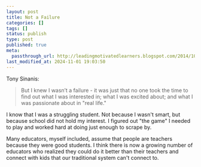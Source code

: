 ```yaml
---
layout: post
title: Not a Failure
categories: []
tags: []
status: publish
type: post
published: true
meta:
  passthrough_url: http://leadingmotivatedlearners.blogspot.com/2014/10/donkey-kong.html?m=1
last_modified_at: 2024-11-01 19:03:50
---
```


Tony Sinanis:


>But I knew I wasn’t a failure - it was just that no one took the time to find out what I was interested in; what I was excited about; and what I was passionate about in "real life."



I know that I was a struggling student. Not because I wasn't smart, but because school did not hold my interest. I figured out "the game" I needed to play and worked hard at doing just enough to scrape by.


Many educators, myself included, assume that people are teachers because they were good students. I think there is now a growing number of educators who realized they could do it better than their teachers and connect with kids that our traditional system can't connect to.
